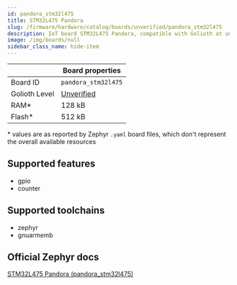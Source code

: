 ```yaml
---
id: pandora_stm32l475
title: STM32L475 Pandora
slug: /firmware/hardware/catalog/boards/unverified/pandora_stm32l475
description: IoT board STM32L475 Pandora, compatible with Golioth at unverified level.
image: /img/boards/null
sidebar_class_name: hide-item
---
```


[//]: # (This is an auto-generated file, do not edit! Changes to it will be lost upon re-generation)



|                | Board properties     |
| -------------  | -------------------- |
| Board ID       | `pandora_stm32l475` |
| Golioth Level  | [Unverified](/firmware/hardware#unverified-boards) |
| RAM*           | 128 kB |
| Flash*         | 512 kB |

\* values are as reported by Zephyr `.yaml` board files, which don't represent the overall available resources



## Supported features

* gpio
* counter

## Supported toolchains

* zephyr
* gnuarmemb

## Official Zephyr docs

[STM32L475 Pandora (pandora_stm32l475)](https://docs.zephyrproject.org/latest/boards/alientek/pandora_stm32l475/doc/index.html)
